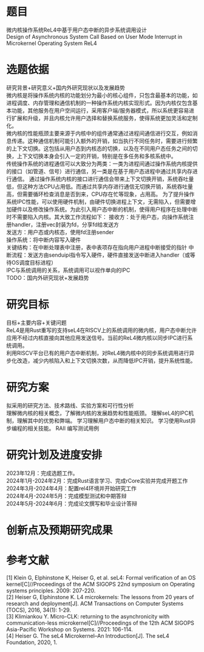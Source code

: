 # 题目
微内核操作系统ReL4中基于用户态中断的异步系统调用设计  
Design of Asynchronous System Call Based on User Mode Interrupt in Microkernel Operating System ReL4
# 选题依据
研究背景+研究意义+国内外研究现状以及发展趋势  
微内核是将操作系统内核的功能划分为最小的核心组件，只包含最基本的功能，如进程调度、内存管理和通信机制的一种操作系统内核实现形式。因为内核仅包含基本功能，其他服务在用户空间运行，采用客户端/服务器模式，所以系统更容易进行扩展和升级，并且内核允许用户选择和替换系统服务，使得系统更加灵活和定制化。  
微内核的性能瓶颈主要来源于内核中的组件通常通过进程间通信进行交互，例如消息传递。这种通信机制可能引入额外的开销，如当执行不同任务时，需要进行频繁的上下文切换。这包括从用户态到内核态的切换，以及在不同用户态任务之间的切换，上下文切换本身会引入一定的开销，特别是在多任务和多核系统中。  
传统操作系统的进程通信可以大致分为两类：一类为进程间通过操作系统内核提供的接口（如管道、信号）进行通信，另一类是在基于用户态进程中通过共享内存进行通信。
通过操作系统内核的接口进行通信会带来上下文切换开销，系统吞吐量低，但这种方法CPU占用低。而通过共享内存进行通信无切换开销，系统吞吐量高，但需要循环检查消息是否到来，CPU存在忙等现象，占用高。
为了提升操作系统IPC性能，可以使用硬件机制，由硬件切换进程上下文，无需陷入，但需要增加硬件以及修改操作系统。为此引入用户态中断的机制，使得用户程序在处理中断时不需要陷入内核。其大致工作流程如下：
接收方：处于用户态，向操作系统注册handler，注册vec封装为fd，分享fd给发送方  
发送方：用户态或内核态，使用fd注册sender  
操作系统：将中断内容写入硬件    
关键结构：在中断处理表中注册，表中表项存在指向用户进程中断接受的指针 
中断流程：发送方由senduipi指令写入硬件，硬件直接发送中断进入handler（或等待OS调度目标进程）  
IPC与系统调用的关系，系统调用可以视作单向的IPC  
TODO：国内外研究现状+发展趋势
# 研究目标
目标+主要内容+关键问题  
ReL4是⽤Rust重写的支持seL4在RISCV上的系统调用的微内核，用户态中断允许应用不经过内核直接向其他应用发送信号。当前的ReL4微内核以同步IPC进⾏系统调用。  
利用RISCV平台已有的⽤户态中断机制，对ReL4微内核中的同步系统调用进⾏异步化改造，减少内核陷⼊和上下⽂切换次数，从⽽降低IPC开销，提升系统性能。

# 研究方案
拟采用的研究方法、技术路线、实验方案和可行性分析  
理解微内核的相关概念，了解微内核的发展趋势和性能瓶颈。
理解seL4的IPC机制，理解其中的优势和弊端。
学习理解⽤户态中断的相关知识。
学习使⽤Rust异步编程的相关技能。
RAII
编写测试用例
# 研究计划及进度安排
2023年12月：完成选题工作。  
2024年1月-2024年2月：完成Rust语言学习、完成rCore实验并完成开题工作  
2024年3月-2024年4月：配置rel4环境并开始研究工作  
2024年4月-2024年5月：完成模型测试和中期答辩  
2024年5月-2024年6月：完成论文撰写和毕业设计答辩
# 创新点及预期研究成果
# 参考文献
[1] Klein G, Elphinstone K, Heiser G, et al. seL4: Formal verification of an OS kernel[C]//Proceedings of the ACM SIGOPS 22nd symposium on Operating systems
principles. 2009: 207-220.  
[2] Heiser G, Elphinstone K. L4 microkernels: The lessons from 20 years of research and deployment[J]. ACM Transactions on Computer Systems (TOCS), 2016, 34(1): 1-29.  
[3] Klimiankou Y. Micro-CLK: returning to the asynchronicity with communication-less microkernel[C]//Proceedings of the 12th ACM SIGOPS Asia-Pacific Workshop on Systems. 2021: 106-114.  
[4] Heiser G. The seL4 Microkernel–An Introduction[J]. The seL4 Foundation, 2020, 1.


